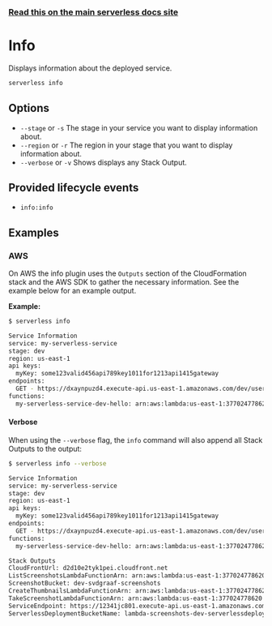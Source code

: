 <!--
title: Serverless Framework Commands - AWS Lambda - Info
menuText: Info
menuOrder: 8
description: Display information about your deployed service and the AWS Lambda Functions, Events and AWS Resources it contains.
layout: Doc
-->

<!-- DOCS-SITE-LINK:START automatically generated  -->
### [Read this on the main serverless docs site](https://www.serverless.com/framework/docs/providers/aws/cli-reference/info)
<!-- DOCS-SITE-LINK:END -->

# Info

Displays information about the deployed service.

```bash
serverless info
```

## Options
- `--stage` or `-s` The stage in your service you want to display information about.
- `--region` or `-r` The region in your stage that you want to display information about.
- `--verbose` or `-v` Shows displays any Stack Output.

## Provided lifecycle events
- `info:info`

## Examples

### AWS

On AWS the info plugin uses the `Outputs` section of the CloudFormation stack and the AWS SDK to gather the necessary information.
See the example below for an example output.

**Example:**

```bash
$ serverless info

Service Information
service: my-serverless-service
stage: dev
region: us-east-1
api keys:
  myKey: some123valid456api789key1011for1213api1415gateway
endpoints:
  GET - https://dxaynpuzd4.execute-api.us-east-1.amazonaws.com/dev/users
functions:
  my-serverless-service-dev-hello: arn:aws:lambda:us-east-1:377024778620:function:my-serverless-service-dev-hello
```

#### Verbose

When using the `--verbose` flag, the `info` command will also append all Stack Outputs to the output:

```bash
$ serverless info --verbose

Service Information
service: my-serverless-service
stage: dev
region: us-east-1
api keys:
  myKey: some123valid456api789key1011for1213api1415gateway
endpoints:
  GET - https://dxaynpuzd4.execute-api.us-east-1.amazonaws.com/dev/users
functions:
  my-serverless-service-dev-hello: arn:aws:lambda:us-east-1:377024778620:function:my-serverless-service-dev-hello

Stack Outputs
CloudFrontUrl: d2d10e2tyk1pei.cloudfront.net
ListScreenshotsLambdaFunctionArn: arn:aws:lambda:us-east-1:377024778620:function:lambda-screenshots-dev-listScreenshots
ScreenshotBucket: dev-svdgraaf-screenshots
CreateThumbnailsLambdaFunctionArn: arn:aws:lambda:us-east-1:377024778620:function:lambda-screenshots-dev-createThumbnails
TakeScreenshotLambdaFunctionArn: arn:aws:lambda:us-east-1:377024778620:function:lambda-screenshots-dev-takeScreenshot
ServiceEndpoint: https://12341jc801.execute-api.us-east-1.amazonaws.com/dev
ServerlessDeploymentBucketName: lambda-screenshots-dev-serverlessdeploymentbucket-15b7pkc04f98a
```
